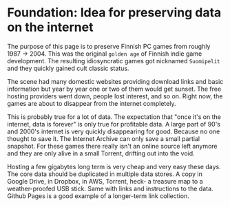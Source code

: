 

# Foundation: Idea for preserving data on the internet

The purpose of this page is to preserve Finnish PC games from roughly 1987 -> 2004. This was the original `golden age` of Finnish indie game development. The resulting idiosyncratic games got nicknamed `Suomipelit` and they quickly gained cult classic status.

The scene had many domestic websites providing download links and basic information but year by year one or two of them would get sunset. The free hosting providers went down, people lost interest, and so on. Right now, the games are about to disappear from the internet completely.

This is probably true for a lot of data. The expectation that "once it's on the internet, data is forever" is only true for profitable data.
A large part of 90's and 2000's internet is very quickly disappearing for good. Because no one thought to save it. The Internet Archive can only save a small partial snapshot.
For these games there really isn't an online source left anymore and they are only alive in a small Torrent, drifting out into the void.

Hosting a few gigabytes long term is very cheap and very easy these days. The core data should be duplicated in multiple data stores. A copy in Google Drive, in Dropbox, in AWS, Torrent, heck- a treasure map to a weather-proofed USB stick. Same with links and instructions to the data. Github Pages is a good example of a longer-term link collection.